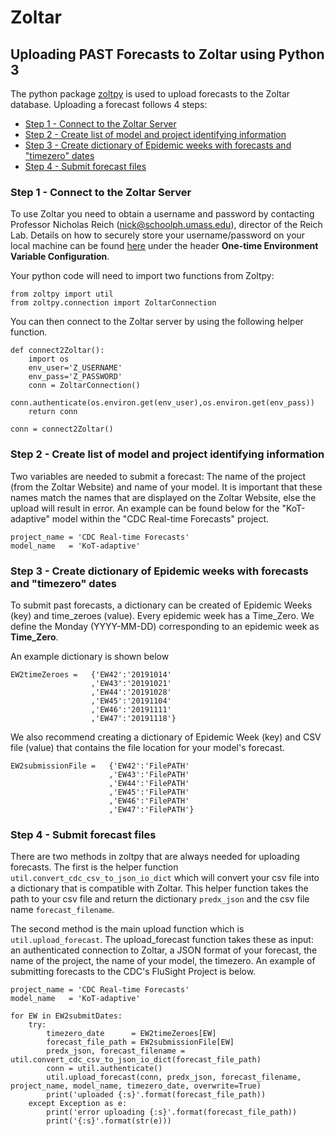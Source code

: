 # Zoltar

## Uploading PAST Forecasts to Zoltar using Python 3

The python package [zoltpy](https://pypi.org/project/zoltpy/) is used to upload forecasts to the Zoltar database.
Uploading a forecast follows 4 steps:

* [Step 1 - Connect to the Zoltar Server](#Step-1-Connect-to-the-Zoltar-Server)
* [Step 2 - Create list of model and project identifying information](#Step-2-Create-list-of-model-and-project-identifying-information)
* [Step 3 - Create dictionary of Epidemic weeks with forecasts and "timezero" dates](#Step-3-Create-dictionary-of-Epidemic-weeks-with-forecasts-and-"timezero"-dates)
* [Step 4 - Submit forecast files](#Step-4-Submit-forecast-files)

### Step 1 - Connect to the Zoltar Server

To use Zoltar you need to obtain a username and password by contacting Professor Nicholas Reich (nick@schoolph.umass.edu), director of the Reich Lab.
Details on how to securely store your username/password on your local machine can be found [here](https://github.com/reichlab/zoltpy) under the header **One-time Environment Variable Configuration**.

Your python code will need to import two functions from Zoltpy:
```
from zoltpy import util
from zoltpy.connection import ZoltarConnection
```

You can then connect to the Zoltar server by using the following helper function. 
```
def connect2Zoltar():
	import os
    env_user='Z_USERNAME'
    env_pass='Z_PASSWORD'
    conn = ZoltarConnection()
    conn.authenticate(os.environ.get(env_user),os.environ.get(env_pass))
    return conn
	
conn = connect2Zoltar()
```

### Step 2 - Create list of model and project identifying information

Two variables are needed to submit a forecast: The name of the project (from the Zoltar Website) and name of your model. It is important that these names match the names that are displayed on the Zoltar Website, else the upload will result in error. An example can be found below for the "KoT-adaptive" model within the "CDC Real-time Forecasts" project.
```
project_name = 'CDC Real-time Forecasts'
model_name   = 'KoT-adaptive'
```

### Step 3 - Create dictionary of Epidemic weeks with forecasts and "timezero" dates

To submit past forecasts, a dictionary can be created of Epidemic Weeks (key) and time_zeroes (value).
Every epidemic week has a Time\_Zero.
We define the Monday (YYYY-MM-DD) corresponding to an epidemic week as **Time\_Zero**.

An example dictionary is shown below
```
EW2timeZeroes =   {'EW42':'20191014'
                  ,'EW43':'20191021'
                  ,'EW44':'20191028'
                  ,'EW45':'20191104'
                  ,'EW46':'20191111'
                  ,'EW47':'20191118'}
```

We also recommend creating a dictionary of Epidemic Week (key) and CSV file (value) that contains the file location for your model's forecast.
```
EW2submissionFile =   {'EW42':'FilePATH'
                      ,'EW43':'FilePATH'
                      ,'EW44':'FilePATH'
                      ,'EW45':'FilePATH'
                      ,'EW46':'FilePATH'
                      ,'EW47':'FilePATH'}
```

### Step 4 - Submit forecast files

There are two methods in zoltpy that are always needed for uploading forecasts. The first is the helper function `util.convert_cdc_csv_to_json_io_dict` which will convert your csv file into a dictionary that is compatible with Zoltar. This helper function takes the path to your csv file and return the dictionary `predx_json` and the csv file name `forecast_filename`.

The second method is the main upload function which is `util.upload_forecast`.
The upload_forecast function takes these as input: an authenticated connection to Zoltar, a JSON format of your forecast, the name of the project, the name of your model, the timezero.
An example of submitting forecasts to the CDC's FluSight Project is below.

```
project_name = 'CDC Real-time Forecasts'
model_name   = 'KoT-adaptive'

for EW in EW2submitDates:
    try:
		timezero_date      = EW2timeZeroes[EW]
		forecast_file_path = EW2submissionFile[EW]
		predx_json, forecast_filename = util.convert_cdc_csv_to_json_io_dict(forecast_file_path)
		conn = util.authenticate()
		util.upload_forecast(conn, predx_json, forecast_filename, project_name, model_name, timezero_date, overwrite=True)
		print('uploaded {:s}'.format(forecast_file_path))
	except Exception as e:
		print('error uploading {:s}'.format(forecast_file_path))
		print('{:s}'.format(str(e)))
```
